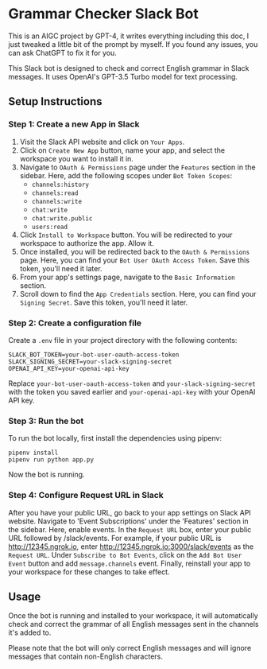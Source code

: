 # Grammar Checker Slack Bot

This is an AIGC project by GPT-4, it writes everything including this doc, I just tweaked a little bit of the prompt by myself. If you found any issues, you can ask ChatGPT to fix it for you.

This Slack bot is designed to check and correct English grammar in Slack messages. It uses OpenAI's GPT-3.5 Turbo model for text processing.

## Setup Instructions

### Step 1: Create a new App in Slack

1. Visit the Slack API website and click on `Your Apps`.
2. Click on `Create New App` button, name your app, and select the workspace you want to install it in.
3. Navigate to `OAuth & Permissions` page under the `Features` section in the sidebar. Here, add the following scopes under `Bot Token Scopes`:
    - `channels:history`
    - `channels:read`
    - `channels:write`
    - `chat:write`
    - `chat:write.public`
    - `users:read`
4. Click `Install to Workspace` button. You will be redirected to your workspace to authorize the app. Allow it.
5. Once installed, you will be redirected back to the `OAuth & Permissions` page. Here, you can find your `Bot User OAuth Access Token`. Save this token, you'll need it later.
6. From your app's settings page, navigate to the `Basic Information` section.
7. Scroll down to find the `App Credentials` section. Here, you can find your `Signing Secret`. Save this token, you'll need it later.

### Step 2: Create a configuration file

Create a `.env` file in your project directory with the following contents:

```shell
SLACK_BOT_TOKEN=your-bot-user-oauth-access-token
SLACK_SIGNING_SECRET=your-slack-signing-secret
OPENAI_API_KEY=your-openai-api-key
```

Replace `your-bot-user-oauth-access-token` and `your-slack-signing-secret` with the token you saved earlier and `your-openai-api-key` with your OpenAI API key.

### Step 3: Run the bot

To run the bot locally, first install the dependencies using pipenv:

```shell
pipenv install
pipenv run python app.py
```

Now the bot is running.

### Step 4: Configure Request URL in Slack

After you have your public URL, go back to your app settings on Slack API website.
Navigate to 'Event Subscriptions' under the 'Features' section in the sidebar. Here, enable events.
In the `Request URL` box, enter your public URL followed by /slack/events. For example, if your public URL is http://12345.ngrok.io, enter http://12345.ngrok.io:3000/slack/events as the `Request URL`.
Under `Subscribe to Bot Events`, click on the `Add Bot User Event` button and add `message.channels` event.
Finally, reinstall your app to your workspace for these changes to take effect.

## Usage

Once the bot is running and installed to your workspace, it will automatically check and correct the grammar of all English messages sent in the channels it's added to.

Please note that the bot will only correct English messages and will ignore messages that contain non-English characters.

